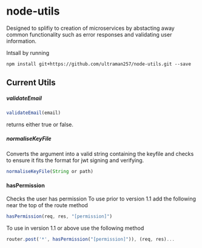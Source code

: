 # node-utils

Designed to splifiy to creation of microservices by abstacting away common functionality such as error responses and validating user information.

Intsall by running

```npm install git+https://github.com/ultraman257/node-utils.git --save```

## Current Utils

##### validateEmail

```javascript
validateEmail(email)
```

returns either true or false.

##### normaliseKeyFile
Converts the argument into a valid string containing the keyfile and checks to ensure it fits the format for jwt signing and verifying.
```javascript
normaliseKeyFile(String or path)
```


#### hasPermission
Checks the user has permission
To use prior to version 1.1 add the following near the top of the route method
```javascript
hasPermission(req, res, "[permission]")
```
To use in version 1.1 or above use the following method
```javascript
router.post('*', hasPermission("[permission]")), (req, res)...
```
